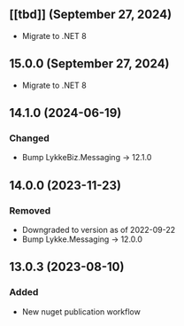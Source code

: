 ## [[tbd]] (September 27, 2024)
* Migrate to .NET 8

## 15.0.0 (September 27, 2024)
* Migrate to .NET 8

## 14.1.0 (2024-06-19)

### Changed
- Bump LykkeBiz.Messaging -> 12.1.0

## 14.0.0 (2023-11-23)

### Removed
- Downgraded to version as of 2022-09-22
- Bump Lykke.Messaging -> 12.0.0

## 13.0.3 (2023-08-10)

### Added
- New nuget publication workflow
